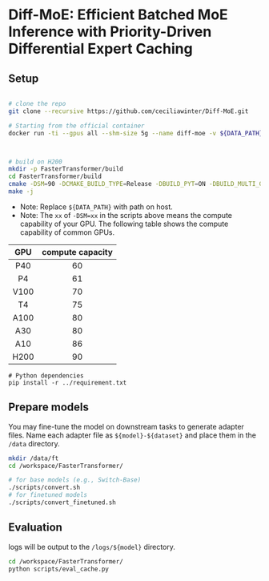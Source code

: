 # Diff-MoE: Efficient Batched MoE Inference with Priority-Driven Differential Expert Caching

## Setup

```bash

# clone the repo
git clone --recursive https://github.com/ceciliawinter/Diff-MoE.git

# Starting from the official container
docker run -ti --gpus all --shm-size 5g --name diff-moe -v ${DATA_PATH}:/data nvcr.io/nvidia/pytorch:22.09-py3 bash



# build on H200
mkdir -p FasterTransformer/build
cd FasterTransformer/build
cmake -DSM=90 -DCMAKE_BUILD_TYPE=Release -DBUILD_PYT=ON -DBUILD_MULTI_GPU=ON -DCMAKE_EXPORT_COMPILE_COMMANDS=1 ..
make -j
```
* Note: Replace `${DATA_PATH}` with path on host.
* Note: The `xx` of `-DSM=xx` in the scripts above means the compute capability of your GPU. The following table shows the compute capability of common GPUs.

|  GPU  | compute capacity |
| :---: | :--------------: |
|  P40  |        60        |
|  P4   |        61        |
| V100  |        70        |
|  T4   |        75        |
| A100  |        80        |
|  A30  |        80        |
|  A10  |        86        |
|  H200 |        90        |

```
# Python dependencies
pip install -r ../requirement.txt
```


## Prepare models

You may fine-tune the model on downstream tasks to generate adapter files. Name each adapter file as `${model}-${dataset}` and place them in the `/data` directory.

```bash
mkdir /data/ft
cd /workspace/FasterTransformer/

# for base models (e.g., Switch-Base)
./scripts/convert.sh
# for finetuned models
./scripts/convert_finetuned.sh
```



## Evaluation

logs will be output to the `/logs/${model}` directory.

```bash
cd /workspace/FasterTransformer/
python scripts/eval_cache.py
```
